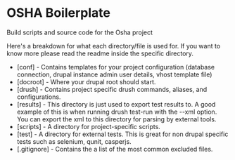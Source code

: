 OSHA Boilerplate
=================

Build scripts and source code for the Osha project

Here's a breakdown for what each directory/file is used for. If you want to know more please
read the readme inside the specific directory.

* [conf] - Contains templates for your project configuration (database connection, drupal instance admin user details, vhost template file)
* [docroot] - Where your drupal root should start.
* [drush] - Contains project specific drush commands, aliases, and configurations.
* [results] - This directory is just used to export test results to. A good example of this is when running drush test-run with the --xml option. You can export the xml to this directory for parsing by external tools.
* [scripts] - A directory for project-specific scripts.
* [test] - A directory for external tests. This is great for non drupal specific tests
 such as selenium, qunit, casperjs.
* [.gitignore] - Contains the a list of the most common excluded files.
